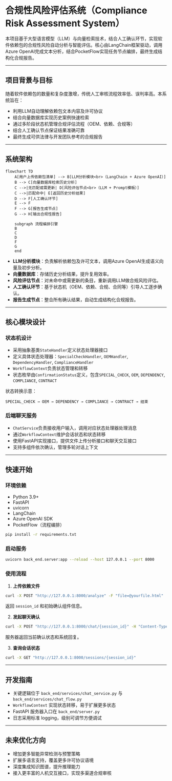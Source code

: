 # 合规性风险评估系统（Compliance Risk Assessment System）

本项目基于大型语言模型（LLM）与向量检索技术，结合人工确认环节，实现软件依赖包的合规性风险自动分析与智能评估。核心由LangChain框架驱动，调用Azure OpenAI完成文本分析，结合PocketFlow实现任务节点编排，最终生成结构化合规报告。

---

## 项目背景与目标

随着软件依赖包的数量和复杂度激增，传统人工审核流程效率低、误判率高。本系统旨在：

- 利用LLM自动理解依赖包文本内容及许可协议
- 结合向量数据库实现历史案例快速检索
- 通过多阶段状态机管理合规评估流程（OEM、依赖、合规等）
- 结合人工确认节点保证结果准确可靠
- 最终生成可供法律与开发团队参考的合规报告

---

## 系统架构

```mermaid
flowchart TD
    A[用户上传依赖包清单] --> B[LLM分析模块<br>（LangChain + Azure OpenAI）]
    B --> C[向量数据库检索历史分析]
    C -->|无匹配或需更新| D[风险评估节点<br>（LLM + Prompt模板）]
    C -->|匹配命中| E[返回历史分析结果]
    D --> F[人工确认环节]
    E --> F
    F --> G[报告生成节点]
    G --> H[输出合规性报告]
    
    subgraph 流程编排引擎
    B
    C
    D
    F
    G
    end
````

* **LLM分析模块**：负责解析依赖包及许可文本，调用Azure OpenAI生成语义向量及初步分析。
* **向量数据库**：存储历史分析结果，提升复用效率。
* **风险评估节点**：对未命中或需更新的条目，重新调用LLM做合规风险评估。
* **人工确认环节**：基于状态机（OEM、依赖、合规、合同等）引导人工逐步确认。
* **报告生成节点**：整合所有确认结果，自动生成结构化合规报告。

---

## 核心模块设计

### 状态机设计

* 采用抽象基类`StateHandler`定义状态处理器接口
* 定义具体状态处理器：`SpecialCheckHandler`, `OEMHandler`, `DependencyHandler`, `ComplianceHandler`
* `WorkflowContext`负责状态管理和转移
* 状态枚举由`ConfirmationStatus`定义，包含`SPECIAL_CHECK`, `OEM`, `DEPENDENCY`, `COMPLIANCE`, `CONTRACT`

状态转换示意：

```text
SPECIAL_CHECK → OEM → DEPENDENCY → COMPLIANCE → CONTRACT → 结束
```

### 后端聊天服务

* `ChatService`负责接收用户输入，调用对应状态处理器处理消息
* 通过`WorkflowContext`维护会话状态和状态转移
* 使用FastAPI实现接口，提供文件上传分析接口和聊天交互接口
* 支持多组件依次确认，管理多轮对话上下文

---

## 快速开始

### 环境依赖

* Python 3.9+
* FastAPI
* uvicorn
* LangChain
* Azure OpenAI SDK
* PocketFlow（流程编排）

```bash
pip install -r requirements.txt
```

### 启动服务

```bash
uvicorn back_end.server:app --reload --host 127.0.0.1 --port 8000
```

### 使用流程

1. **上传依赖文件**

```bash
curl -X POST "http://127.0.0.1:8000/analyze" -F "file=@yourfile.html"
```

返回 `session_id` 和初始确认组件信息。

2. **发起聊天确认**

```bash
curl -X POST "http://127.0.0.1:8000/chat/{session_id}" -H "Content-Type: application/json" -d '{"message":"用户输入内容"}'
```

服务器返回当前确认状态和系统回复。

3. **查询会话状态**

```bash
curl -X GET "http://127.0.0.1:8000/sessions/{session_id}"
```

---

## 开发指南

* 关键逻辑位于 `back_end/services/chat_service.py` 与 `back_end/services/chat_flow.py`
* `WorkflowContext` 实现状态转移，易于扩展更多状态
* FastAPI 服务器入口在 `back_end/server.py`
* 日志采用标准 logging，级别可调节方便调试

---

## 未来优化方向

* 增加更多智能异常检测与预警策略
* 扩展多语言支持，覆盖更多许可协议语境
* 深度集成知识图谱，提升推理能力
* 接入更丰富的人机交互接口，实现多渠道合规审核
